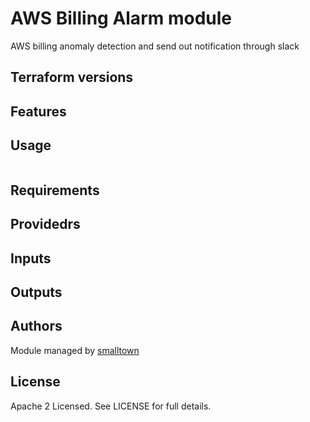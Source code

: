 # AWS Billing Alarm module
AWS billing anomaly detection and send out notification through slack

## Terraform versions

## Features

## Usage

```
```

## Requirements

## Providedrs

## Inputs

## Outputs

## Authors

Module managed by [smalltown](https://github.com/smalltown)

## License

Apache 2 Licensed. See LICENSE for full details.